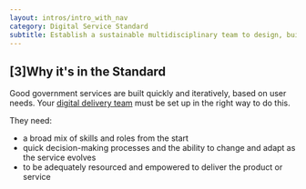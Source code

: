 ```yaml
---
layout: intros/intro_with_nav
category: Digital Service Standard
subtitle: Establish a sustainable multidisciplinary team to design, build, operate and iterate the service, led by an experienced product manager with decision-making responsibility.
---
```


## [3]Why it's in the Standard

Good government services are built quickly and iteratively, based on user needs. Your [digital delivery team](/topics/starting-team/) must be set up in the right way to do this.

They need:
- a broad mix of skills and roles from the start
- quick decision-making processes and the ability to change and adapt as the service evolves
- to be adequately resourced and empowered to deliver the product or service
